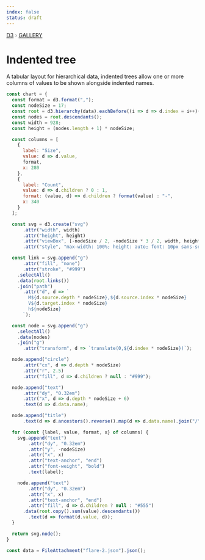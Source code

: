 ```yaml
---
index: false
status: draft
---
```


<div style="color: grey; font: 13px/25.5px var(--sans-serif); text-transform: uppercase;"><h1 style="display: none;">Indented tree</h1><a href="https://d3js.org/">D3</a> › <a href="/@d3/gallery">Gallery</a></div>

# Indented tree

A tabular layout for hierarchical data, indented trees allow one or more columns of values to be shown alongside indented names.

```js echo
const chart = {
  const format = d3.format(",");
  const nodeSize = 17;
  const root = d3.hierarchy(data).eachBefore((i => d => d.index = i++)(0));
  const nodes = root.descendants();
  const width = 928;
  const height = (nodes.length + 1) * nodeSize;

  const columns = [
    {
      label: "Size",
      value: d => d.value,
      format,
      x: 280
    },
    {
      label: "Count",
      value: d => d.children ? 0 : 1,
      format: (value, d) => d.children ? format(value) : "-",
      x: 340
    }
  ];

  const svg = d3.create("svg")
      .attr("width", width)
      .attr("height", height)
      .attr("viewBox", [-nodeSize / 2, -nodeSize * 3 / 2, width, height])
      .attr("style", "max-width: 100%; height: auto; font: 10px sans-serif; overflow: visible;");

  const link = svg.append("g")
      .attr("fill", "none")
      .attr("stroke", "#999")
    .selectAll()
    .data(root.links())
    .join("path")
      .attr("d", d => `
        M${d.source.depth * nodeSize},${d.source.index * nodeSize}
        V${d.target.index * nodeSize}
        h${nodeSize}
      `);

  const node = svg.append("g")
    .selectAll()
    .data(nodes)
    .join("g")
      .attr("transform", d => `translate(0,${d.index * nodeSize})`);

  node.append("circle")
      .attr("cx", d => d.depth * nodeSize)
      .attr("r", 2.5)
      .attr("fill", d => d.children ? null : "#999");

  node.append("text")
      .attr("dy", "0.32em")
      .attr("x", d => d.depth * nodeSize + 6)
      .text(d => d.data.name);

  node.append("title")
      .text(d => d.ancestors().reverse().map(d => d.data.name).join("/"));

  for (const {label, value, format, x} of columns) {
    svg.append("text")
        .attr("dy", "0.32em")
        .attr("y", -nodeSize)
        .attr("x", x)
        .attr("text-anchor", "end")
        .attr("font-weight", "bold")
        .text(label);

    node.append("text")
        .attr("dy", "0.32em")
        .attr("x", x)
        .attr("text-anchor", "end")
        .attr("fill", d => d.children ? null : "#555")
      .data(root.copy().sum(value).descendants())
        .text(d => format(d.value, d));
  }

  return svg.node();
}
```

```js echo
const data = FileAttachment("flare-2.json").json();
```
